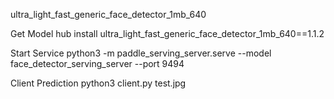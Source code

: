 ultra_light_fast_generic_face_detector_1mb_640

Get Model
hub install ultra_light_fast_generic_face_detector_1mb_640==1.1.2

Start Service
python3 -m paddle_serving_server.serve --model face_detector_serving_server --port 9494


Client Prediction
python3 client.py test.jpg
